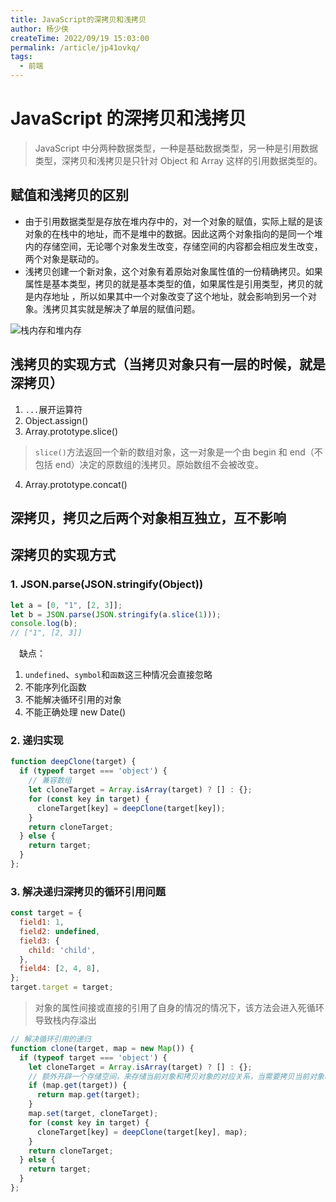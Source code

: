 ```yaml
---
title: JavaScript的深拷贝和浅拷贝
author: 杨少侠
createTime: 2022/09/19 15:03:00
permalink: /article/jp41ovkq/
tags:
  - 前端
---
```


# JavaScript 的深拷贝和浅拷贝

> JavaScript 中分两种数据类型，一种是基础数据类型，另一种是引用数据类型，深拷贝和浅拷贝是只针对 Object 和 Array 这样的引用数据类型的。

<!-- more -->

## 赋值和浅拷贝的区别

- 由于引用数据类型是存放在堆内存中的，对一个对象的赋值，实际上赋的是该对象的在栈中的地址，而不是堆中的数据。因此这两个对象指向的是同一个堆内的存储空间，无论哪个对象发生改变，存储空间的内容都会相应发生改变，两个对象是联动的。
- 浅拷贝创建一个新对象，这个对象有着原始对象属性值的一份精确拷贝。如果属性是基本类型，拷贝的就是基本类型的值，如果属性是引用类型，拷贝的就是内存地址 ，所以如果其中一个对象改变了这个地址，就会影响到另一个对象。浅拷贝其实就是解决了单层的赋值问题。

![栈内存和堆内存](https://hexo-blog-1256114407.cos.ap-shenzhen-fsi.myqcloud.com/executionContext6.png)

## 浅拷贝的实现方式（当拷贝对象只有一层的时候，就是深拷贝）

1. `...`展开运算符
2. Object.assign()
3. Array.prototype.slice()

> `slice()`方法返回一个新的数组对象，这一对象是一个由 begin 和 end（不包括 end）决定的原数组的浅拷贝。原始数组不会被改变。

4. Array.prototype.concat()

## 深拷贝，拷贝之后两个对象相互独立，互不影响

## 深拷贝的实现方式

### 1. JSON.parse(JSON.stringify(Object))

```JavaScript
let a = [0, "1", [2, 3]];
let b = JSON.parse(JSON.stringify(a.slice(1)));
console.log(b);
// ["1", [2, 3]]
```

&emsp;缺点：

1. `undefined`、`symbol`和`函数`这三种情况会直接忽略
2. 不能序列化函数
3. 不能解决循环引用的对象
4. 不能正确处理 new Date()

### 2. 递归实现

```JavaScript
function deepClone(target) {
  if (typeof target === 'object') {
    // 兼容数组
    let cloneTarget = Array.isArray(target) ? [] : {};
    for (const key in target) {
      cloneTarget[key] = deepClone(target[key]);
    }
    return cloneTarget;
  } else {
    return target;
  }
};

```

### 3. 解决递归深拷贝的循环引用问题

```JavaScript
const target = {
  field1: 1,
  field2: undefined,
  field3: {
    child: 'child',
  },
  field4: [2, 4, 8],
};
target.target = target;
```

> 对象的属性间接或直接的引用了自身的情况的情况下，该方法会进入死循环导致栈内存溢出

```JavaScript
// 解决循环引用的递归
function clone(target, map = new Map()) {
  if (typeof target === 'object') {
    let cloneTarget = Array.isArray(target) ? [] : {};
    // 额外开辟一个存储空间，来存储当前对象和拷贝对象的对应关系，当需要拷贝当前对象时，先去存储空间中找，有没有拷贝过这个对象，如果有的话直接返回，如果没有的话继续拷贝
    if (map.get(target)) {
      return map.get(target);
    }
    map.set(target, cloneTarget);
    for (const key in target) {
      cloneTarget[key] = deepClone(target[key], map);
    }
    return cloneTarget;
  } else {
    return target;
  }
};
```

<br />
